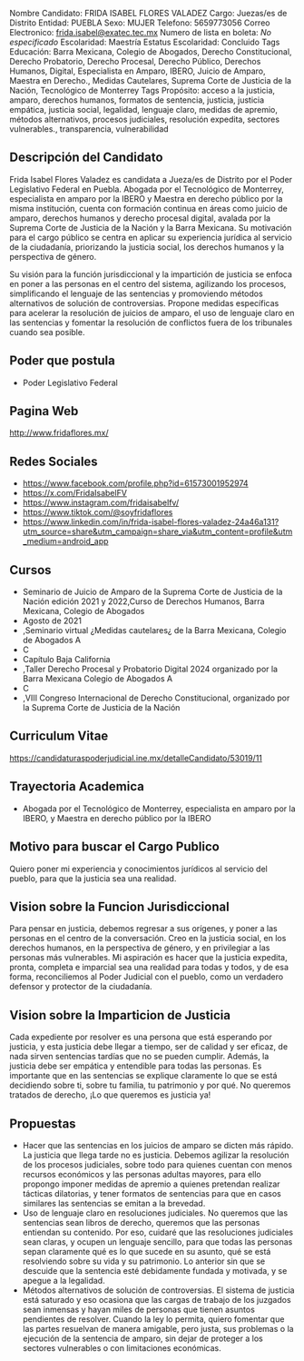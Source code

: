 Nombre Candidato: FRIDA ISABEL FLORES VALADEZ
Cargo: Juezas/es de Distrito
Entidad: PUEBLA
Sexo: MUJER
Telefono: 5659773056
Correo Electronico: frida.isabel@exatec.tec.mx
Numero de lista en boleta: *No especificado*
Escolaridad: Maestría
Estatus Escolaridad: Concluido
Tags Educación: Barra Mexicana, Colegio de Abogados, Derecho Constitucional, Derecho Probatorio, Derecho Procesal, Derecho Público, Derechos Humanos, Digital, Especialista en Amparo, IBERO, Juicio de Amparo, Maestra en Derecho., Medidas Cautelares, Suprema Corte de Justicia de la Nación, Tecnológico de Monterrey
Tags Propósito: acceso a la justicia, amparo, derechos humanos, formatos de sentencia, justicia, justicia empática, justicia social, legalidad, lenguaje claro, medidas de apremio, métodos alternativos, procesos judiciales, resolución expedita, sectores vulnerables., transparencia, vulnerabilidad


## Descripción del Candidato 

Frida Isabel Flores Valadez es candidata a Jueza/es de Distrito por el Poder Legislativo Federal en Puebla. Abogada por el Tecnológico de Monterrey, especialista en amparo por la IBERO y Maestra en derecho público por la misma institución, cuenta con formación continua en áreas como juicio de amparo, derechos humanos y derecho procesal digital, avalada por la Suprema Corte de Justicia de la Nación y la Barra Mexicana. Su motivación para el cargo público se centra en aplicar su experiencia jurídica al servicio de la ciudadanía, priorizando la justicia social, los derechos humanos y la perspectiva de género.

Su visión para la función jurisdiccional y la impartición de justicia se enfoca en poner a las personas en el centro del sistema, agilizando los procesos, simplificando el lenguaje de las sentencias y promoviendo métodos alternativos de solución de controversias. Propone medidas específicas para acelerar la resolución de juicios de amparo, el uso de lenguaje claro en las sentencias y fomentar la resolución de conflictos fuera de los tribunales cuando sea posible.


## Poder que postula

- Poder Legislativo Federal


## Pagina Web

http://www.fridaflores.mx/


## Redes Sociales

- https://www.facebook.com/profile.php?id=61573001952974
- https://x.com/FridaIsabelFV
- https://www.instagram.com/fridaisabelfv/
- https://www.tiktok.com/@soyfridaflores
- https://www.linkedin.com/in/frida-isabel-flores-valadez-24a46a131?utm_source=share&utm_campaign=share_via&utm_content=profile&utm_medium=android_app


## Cursos

- Seminario de Juicio de Amparo de la Suprema Corte de Justicia de la Nación edición 2021 y 2022,Curso  de Derechos Humanos, Barra Mexicana, Colegio de Abogados
- Agosto de 2021
- ,Seminario virtual ¿Medidas cautelares¿ de la Barra Mexicana, Colegio de Abogados A
- C
- Capítulo Baja California
- ,Taller Derecho Procesal y Probatorio Digital 2024 organizado por la Barra Mexicana Colegio de Abogados A
- C
- ,VIII Congreso Internacional de Derecho Constitucional, organizado por la Suprema Corte de Justicia de la Nación


## Curriculum Vitae

https://candidaturaspoderjudicial.ine.mx/detalleCandidato/53019/11


## Trayectoria Academica

- Abogada por el Tecnológico de Monterrey, especialista en amparo por la IBERO, y Maestra en derecho público por la IBERO


## Motivo para buscar el Cargo Publico

Quiero poner mi experiencia y conocimientos jurídicos al servicio del pueblo, para que la justicia sea una realidad.


## Vision sobre la Funcion Jurisdiccional

Para pensar en justicia, debemos regresar a sus orígenes, y poner a las personas en el centro de la conversación. Creo en la justicia social, en los derechos humanos, en la perspectiva de género, y en privilegiar a las personas más vulnerables. Mi aspiración es hacer que la justicia expedita, pronta, completa e imparcial sea una realidad para todas y todos, y de esa forma, reconciliemos al Poder Judicial con el pueblo, como un verdadero defensor y protector de la ciudadanía.


## Vision sobre la Imparticion de Justicia

Cada expediente por resolver es una persona que está esperando por justicia, y esta justicia debe llegar a tiempo, ser de calidad y ser eficaz, de nada sirven sentencias tardías que no se pueden cumplir. Además, la justicia debe ser empática y entendible para todas las personas. Es importante que en las sentencias se explique claramente lo que se está decidiendo sobre ti, sobre tu familia, tu patrimonio y por qué. No queremos tratados de derecho, ¡Lo que queremos es justicia ya!


## Propuestas

- Hacer que las sentencias en los juicios de amparo se dicten más rápido. La justicia que llega tarde no es justicia. Debemos agilizar la resolución de los procesos judiciales, sobre todo para quienes cuentan con menos recursos económicos y las personas adultas mayores, para ello propongo imponer medidas de apremio a quienes pretendan realizar tácticas dilatorias, y tener formatos de sentencias para que en casos similares las sentencias se emitan a la brevedad.
- Uso de lenguaje claro en resoluciones judiciales. No queremos que las sentencias sean libros de derecho, queremos que las personas entiendan su contenido. Por eso, cuidaré que las resoluciones judiciales sean claras, y ocupen un lenguaje sencillo, para que todas las personas sepan claramente qué es lo que sucede en su asunto, qué se está resolviendo sobre su vida y su patrimonio. Lo anterior sin que se descuide que la sentencia esté debidamente fundada y motivada, y se apegue a la legalidad.
- Métodos alternativos de solución de controversias. El sistema de justicia está saturado y eso ocasiona que las cargas de trabajo de los juzgados sean inmensas y hayan miles de personas que tienen asuntos pendientes de resolver. Cuando la ley lo permita, quiero fomentar que las partes resuelvan de manera amigable, pero justa, sus problemas o la ejecución de la sentencia de amparo, sin dejar de proteger a los sectores vulnerables o con limitaciones económicas.

